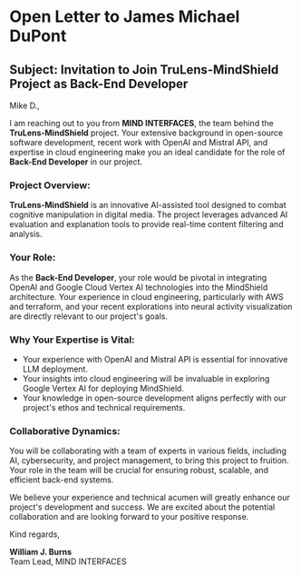 # Open Letter to James Michael DuPont

## Subject: Invitation to Join TruLens-MindShield Project as Back-End Developer

Mike D.,

I am reaching out to you from **MIND INTERFACES**, the team behind the **TruLens-MindShield** project. Your extensive background in open-source software development, recent work with OpenAI and Mistral API, and expertise in cloud engineering make you an ideal candidate for the role of **Back-End Developer** in our project.

### Project Overview:

**TruLens-MindShield** is an innovative AI-assisted tool designed to combat cognitive manipulation in digital media. The project leverages advanced AI evaluation and explanation tools to provide real-time content filtering and analysis.

### Your Role:

As the **Back-End Developer**, your role would be pivotal in integrating OpenAI and Google Cloud Vertex AI technologies into the MindShield architecture. Your experience in cloud engineering, particularly with AWS and terraform, and your recent explorations into neural activity visualization are directly relevant to our project's goals.

### Why Your Expertise is Vital:

- Your experience with OpenAI and Mistral API is essential for innovative LLM deployment.
- Your insights into cloud engineering will be invaluable in exploring Google Vertex AI for deploying MindShield.
- Your knowledge in open-source development aligns perfectly with our project's ethos and technical requirements.

### Collaborative Dynamics:

You will be collaborating with a team of experts in various fields, including AI, cybersecurity, and project management, to bring this project to fruition. Your role in the team will be crucial for ensuring robust, scalable, and efficient back-end systems.

We believe your experience and technical acumen will greatly enhance our project's development and success. We are excited about the potential collaboration and are looking forward to your positive response.

Kind regards,

**William J. Burns**  
Team Lead, MIND INTERFACES
